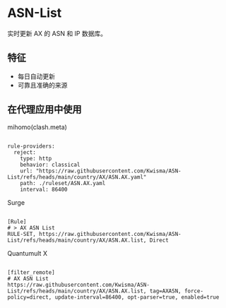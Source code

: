 
# ASN-List

实时更新 AX 的 ASN 和 IP 数据库。

## 特征

- 每日自动更新
- 可靠且准确的来源

## 在代理应用中使用

mihomo(clash.meta)

<pre><code class="language-javascript">
rule-providers:
  reject:
    type: http
    behavior: classical
    url: "https://raw.githubusercontent.com/Kwisma/ASN-List/refs/heads/main/country/AX/ASN.AX.yaml"
    path: ./ruleset/ASN.AX.yaml
    interval: 86400
</code></pre>

Surge

<pre><code class="language-javascript">
[Rule]
# > AX ASN List
RULE-SET, https://raw.githubusercontent.com/Kwisma/ASN-List/refs/heads/main/country/AX/ASN.AX.list, Direct
</code></pre>

Quantumult X

<pre><code class="language-javascript">
[filter_remote]
# AX ASN List
https://raw.githubusercontent.com/Kwisma/ASN-List/refs/heads/main/country/AX/ASN.AX.list, tag=AXASN, force-policy=direct, update-interval=86400, opt-parser=true, enabled=true
</code></pre>
